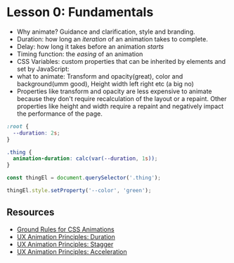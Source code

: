 # Lesson 0: Fundamentals

- Why animate? Guidance and clarification, style and branding.
- Duration: how long an _iteration_ of an animation takes to complete.
- Delay: how long it takes before an animation _starts_
- Timing function: the _easing_ of an animation
- CSS Variables: custom properties that can be inherited by elements and set by JavaScript:
- what to animate: Transform and opacity(great), color and background(umm good), Height width left right etc (a big no)
- Properties like transform and opacity are less expensive to animate because they don't require recalculation of the layout or a repaint. Other properties like height and width require a repaint and negatively impact the performance of the page.

```css
:root {
  --duration: 2s;
}

.thing {
  animation-duration: calc(var(--duration, 1s));
}
```

```js
const thingEl = document.querySelector('.thing');

thingEl.style.setProperty('--color', 'green');
```

## Resources

- [Ground Rules for CSS Animations](https://css-tricks.com/ground-rules-for-web-animations/)
- [UX Animation Principles: Duration](https://codepen.io/team/keyframers/pen/gdJJZV)
- [UX Animation Principles: Stagger](https://codepen.io/team/keyframers/pen/GXaaNw)
- [UX Animation Principles: Acceleration](https://codepen.io/team/keyframers/pen/ZqbWao)
